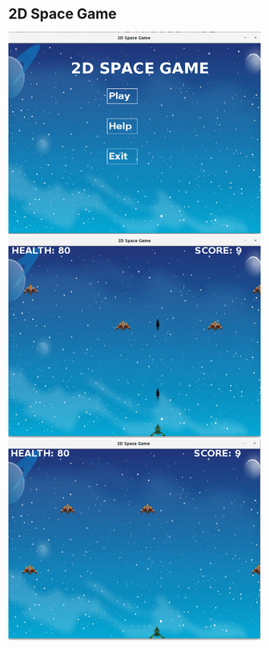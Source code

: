 # 2D Space Game
![alt text](https://raw.githubusercontent.com/amitj4056/2D-Space-Game/master/res/img1.png)
![alt text](https://raw.githubusercontent.com/amitj4056/2D-Space-Game/master/res/img2.png)
![alt text](https://raw.githubusercontent.com/amitj4056/2D-Space-Game/master/res/img3.png)

